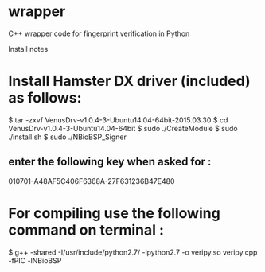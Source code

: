 # wrapper
C++ wrapper code for fingerprint verification in Python

Install notes

# Install Hamster DX driver (included) as follows:

$ tar -zxvf VenusDrv-v1.0.4-3-Ubuntu14.04-64bit-2015.03.30
$ cd VenusDrv-v1.0.4-3-Ubuntu14.04-64bit
$ sudo ./CreateModule
$ sudo ./install.sh
$ sudo ./NBioBSP_Signer

## enter the following key when asked for :
010701-A48AF5C406F6368A-27F631236B47E480

# For compiling use the following command on terminal :
$ g++ -shared -I/usr/include/python2.7/ -lpython2.7 -o veripy.so veripy.cpp -fPIC -lNBioBSP
